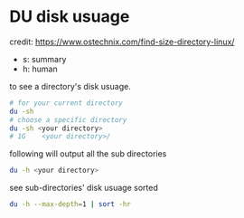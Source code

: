 # DU disk usuage 

credit: https://www.ostechnix.com/find-size-directory-linux/

- s: summary 
- h: human 


to see a directory's disk usuage. 

```sh
# for your current directory 
du -sh 
# choose a specific directory 
du -sh <your directory> 
# 1G	<your directory>/
```

following will output all the sub directories 

```sh
du -h <your directory>
```

see sub-directories' disk usuage sorted 

```sh
du -h --max-depth=1 | sort -hr
```

